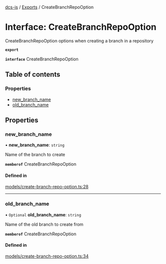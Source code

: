 [dcs-js](../README.md) / [Exports](../modules.md) / CreateBranchRepoOption

# Interface: CreateBranchRepoOption

CreateBranchRepoOption options when creating a branch in a repository

**`export`**

**`interface`** CreateBranchRepoOption

## Table of contents

### Properties

- [new\_branch\_name](CreateBranchRepoOption.md#new_branch_name)
- [old\_branch\_name](CreateBranchRepoOption.md#old_branch_name)

## Properties

### <a id="new_branch_name" name="new_branch_name"></a> new\_branch\_name

• **new\_branch\_name**: `string`

Name of the branch to create

**`memberof`** CreateBranchRepoOption

#### Defined in

[models/create-branch-repo-option.ts:28](https://github.com/unfoldingWord/dcs-js/blob/42a7ab5/models/create-branch-repo-option.ts#L28)

___

### <a id="old_branch_name" name="old_branch_name"></a> old\_branch\_name

• `Optional` **old\_branch\_name**: `string`

Name of the old branch to create from

**`memberof`** CreateBranchRepoOption

#### Defined in

[models/create-branch-repo-option.ts:34](https://github.com/unfoldingWord/dcs-js/blob/42a7ab5/models/create-branch-repo-option.ts#L34)
